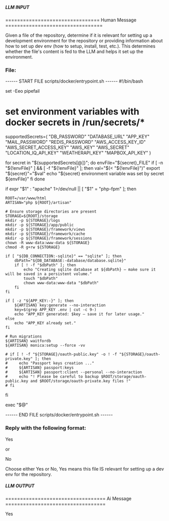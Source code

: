 ##### LLM INPUT #####
================================ Human Message =================================

Given a file of the repository, determine if it is relevant for setting up a development environment for the repository or providing information about how to set up dev env (how to setup, install, test, etc.). This determines whether the file's content is fed to the LLM and helps it set up the environment.

### File:
------ START FILE scripts/docker/entrypoint.sh ------
#!/bin/bash

set -Eeo pipefail

# set environment variables with docker secrets in /run/secrets/*
supportedSecrets=( "DB_PASSWORD"
                   "DATABASE_URL"
                   "APP_KEY"
                   "MAIL_PASSWORD"
                   "REDIS_PASSWORD"
                   "AWS_ACCESS_KEY_ID"
                   "AWS_SECRET_ACCESS_KEY"
                   "AWS_KEY"
                   "AWS_SECRET"
                   "LOCATION_IQ_API_KEY"
                   "WEATHERAPI_KEY"
                   "MAPBOX_API_KEY"
                  )

for secret in "${supportedSecrets[@]}"; do
    envFile="${secret}_FILE"
    if [ -n "${!envFile}" ] && [ -f "${!envFile}" ]; then
        val="$(< "${!envFile}")"
        export "${secret}"="$val"
        echo "${secret} environment variable was set by secret ${envFile}"
    fi
done

if expr "$1" : "apache" 1>/dev/null || [ "$1" = "php-fpm" ]; then

    ROOT=/var/www/html
    ARTISAN="php ${ROOT}/artisan"

    # Ensure storage directories are present
    STORAGE=${ROOT}/storage
    mkdir -p ${STORAGE}/logs
    mkdir -p ${STORAGE}/app/public
    mkdir -p ${STORAGE}/framework/views
    mkdir -p ${STORAGE}/framework/cache
    mkdir -p ${STORAGE}/framework/sessions
    chown -R www-data:www-data ${STORAGE}
    chmod -R g+rw ${STORAGE}

    if [ "${DB_CONNECTION:-sqlite}" == "sqlite" ]; then
        dbPath="${DB_DATABASE:-database/database.sqlite}"
        if [ ! -f "$dbPath" ]; then
            echo "Creating sqlite database at ${dbPath} — make sure it will be saved in a persistent volume."
            touch "$dbPath"
            chown www-data:www-data "$dbPath"
        fi
    fi

    if [ -z "${APP_KEY:-}" ]; then
        ${ARTISAN} key:generate --no-interaction
        key=$(grep APP_KEY .env | cut -c 9-)
        echo "APP_KEY generated: $key — save it for later usage."
    else
        echo "APP_KEY already set."
    fi

    # Run migrations
    ${ARTISAN} waitfordb
    ${ARTISAN} monica:setup --force -vv

    # if [ ! -f "${STORAGE}/oauth-public.key" -o ! -f "${STORAGE}/oauth-private.key" ]; then
    #     echo "Passport keys creation ..."
    #     ${ARTISAN} passport:keys
    #     ${ARTISAN} passport:client --personal --no-interaction
    #     echo "! Please be careful to backup $ROOT/storage/oauth-public.key and $ROOT/storage/oauth-private.key files !"
    # fi

fi

exec "$@"

------ END FILE scripts/docker/entrypoint.sh ------

### Reply with the following format:

<rel>Yes</rel>

or

<rel>No</rel>

Choose either Yes or No, Yes means this file IS relevant for setting up a dev env for the repository.

##### LLM OUTPUT #####
================================== Ai Message ==================================

<rel>Yes</rel>
